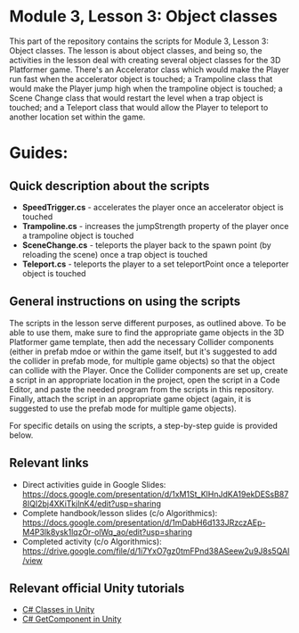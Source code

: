 # Module 3, Lesson 3: Object classes

This part of the repository contains the scripts for Module 3, Lesson 3: Object classes. The lesson is about object classes, and being so, the activities in the lesson deal with creating several object classes for the 3D Platformer game. There's an Accelerator class which would make the Player run fast when the accelerator object is touched; a Trampoline class that would make the Player jump high when the trampoline object is touched; a Scene Change class that would restart the level when a trap object is touched; and a Teleport class that would allow the Player to teleport to another location set within the game.

# Guides:

## Quick description about the scripts

* <b>SpeedTrigger.cs</b> - accelerates the player once an accelerator object is touched
* <b>Trampoline.cs</b> - increases the jumpStrength property of the player once a trampoline object is touched
* <b>SceneChange.cs</b> - teleports the player back to the spawn point (by reloading the scene) once a trap object is touched
* <b>Teleport.cs</b> - teleports the player to a set teleportPoint once a teleporter object is touched

## General instructions on using the scripts

The scripts in the lesson serve different purposes, as outlined above. To be able to use them, make sure to find the appropriate game objects in the 3D Platformer game template, then add the necessary Collider components (either in prefab mdoe or within the game itself, but it's suggested to add the collider in prefab mode, for multiple game objects) so that the object can collide with the Player. Once the Collider components are set up, create a script in an appropriate location in the project, open the script in a Code Editor, and paste the needed program from the scripts in this repository. Finally, attach the script in an appropriate game object (again, it is suggested to use the prefab mode for multiple game objects).

For specific details on using the scripts, a step-by-step guide is provided below.

## Relevant links

* Direct activities guide in Google Slides: https://docs.google.com/presentation/d/1xM1St_KlHnJdKA19ekDESsB878IQI2bj4XKiTkjlnK4/edit?usp=sharing
* Complete handbook/lesson slides (c/o Algorithmics): https://docs.google.com/presentation/d/1mDabH6d133JRzczAEp-M4P3lk8ysk1lqzOr-olWq_ao/edit?usp=sharing
* Completed activity (c/o Algorithmics): https://drive.google.com/file/d/1i7YxO7gz0tmFPnd38ASeew2u9J8s5QAI/view

## Relevant official Unity tutorials

* <a href="https://www.youtube.com/watch?v=odKtPBsyFnw&list=PLX2vGYjWbI0S9-X2Q021GUtolTqbUBB9B">C# Classes in Unity</a>
* <a href="https://www.youtube.com/watch?v=xbDKC4zP9XY&list=PLX2vGYjWbI0S9-X2Q021GUtolTqbUBB9B">C# GetComponent in Unity</a>
